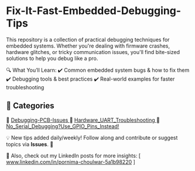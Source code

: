 # Fix-It-Fast-Embedded-Debugging-Tips
This repository is a collection of practical debugging techniques for embedded systems. Whether you're dealing with firmware crashes, hardware glitches, or tricky communication issues, you'll find bite-sized solutions to help you debug like a pro.

🔍 What You’ll Learn:
✔️ Common embedded system bugs & how to fix them
✔️ Debugging tools & best practices
✔️ Real-world examples for faster troubleshooting

## 📂 Categories  
🔹 [ Debugging-PCB-Issues ](https://github.com/Pornima56/Fix-It-Fast-Embedded-Debugging-Tips/tree/main/Debugging-PCB-Issues)
🔹 [ Hardware_UART_Troubleshooting ](https://github.com/Pornima56/Fix-It-Fast-Embedded-Debugging-Tips/tree/main/Hardware_UART_Troubleshooting)
🔹 [ No_Serial_Debugging?Use_GPIO_Pins_Instead! ](https://github.com/Pornima56/Fix-It-Fast-Embedded-Debugging-Tips/tree/main/No_Serial_Debugging%3FUse_GPIO_Pins_Instead!)


💡 New tips added daily/weekly!
Follow along and contribute or suggest topics via **Issues**. 🚀 

📢 Also, check out my LinkedIn posts for more insights: [ www.linkedin.com/in/pornima-choulwar-5a1b98220 ]
